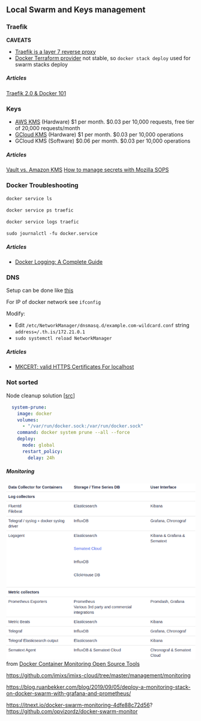 ## Local Swarm and Keys management

### Traefik
**CAVEATS**
* [Traefik is a layer 7 reverse proxy](https://docs.traefik.io/)
* [Docker Terraform provider](https://www.terraform.io/docs/providers/docker/index.html) not stable, so `docker stack deploy` used for swarm stacks deploy

##### Articles

[Traefik 2.0 & Docker 101](https://containo.us/blog/traefik-2-0-docker-101-fc2893944b9d/)

### Keys

- [AWS KMS](https://aws.amazon.com/kms/pricing/) (Hardware) $1 per month. $0.03 per 10,000 requests, free tier of 20,000 requests/month
- [GCloud KMS](https://cloud.google.com/kms/pricing) (Hardware) $1 per month. $0.03 per 10,000 operations
- GCloud KMS (Software) $0.06 per month. $0.03 per 10,000 operations

##### Articles

[Vault vs. Amazon KMS](https://www.vaultproject.io/docs/vs/kms.html)
[How to manage secrets with Mozilla SOPS](https://poweruser.blog/how-to-encrypt-secrets-in-config-files-1dbb794f7352?gi=47a33348fa5)

### Docker Troubleshooting

`docker service ls`

`docker service ps traefic`

`docker service logs traefic`

`sudo journalctl -fu docker.service`

##### Articles
- [Docker Logging: A Complete Guide](https://sematext.com/guides/docker-logs/)

### DNS
Setup can be done like [this](https://askubuntu.com/questions/1029882/how-can-i-set-up-local-wildcard-127-0-0-1-domain-resolution-on-18-04?rq=1)

For IP of docker network see `ifconfig`

Modify:
- Edit `/etc/NetworkManager/dnsmasq.d/example.com-wildcard.conf` string `address=/.th.is/172.21.0.1`
- `sudo systemctl reload NetworkManager`  

##### Articles
- [MKCERT: valid HTTPS Certificates For localhost](https://blog.filippo.io/mkcert-valid-https-certificates-for-localhost/)

### Not sorted
Node cleanup solution [[src](https://github.com/moby/moby/issues/31254#issuecomment-464668235)]
```yaml
  system-prune:
    image: docker
    volumes:
      - "/var/run/docker.sock:/var/run/docker.sock"
    command: docker system prune --all --force
    deploy:
      mode: global
      restart_policy:
        delay: 24h
```

##### Monitoring

![table](docs/Selection_012.png)  
from [Docker Container Monitoring Open Source Tools](https://sematext.com/blog/open-source-docker-monitoring-logging/)

https://github.com/imixs/imixs-cloud/tree/master/management/monitoring

https://blog.ruanbekker.com/blog/2019/09/05/deploy-a-monitoring-stack-on-docker-swarm-with-grafana-and-prometheus/

https://itnext.io/docker-swarm-monitoring-4dfe88c72d56?  
https://github.com/opvizordz/docker-swarm-monitor





